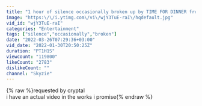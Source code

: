 ```yaml
---
title: "1 hour of silence occasionally broken up by TIME FOR DINNER from Encanto"
image: "https:\/\/i.ytimg.com\/vi\/wjY3TuE-raI\/hqdefault.jpg"
vid_id: "wjY3TuE-raI"
categories: "Entertainment"
tags: ["silence","occasionally","broken"]
date: "2022-03-26T07:29:36+03:00"
vid_date: "2022-01-30T20:50:25Z"
duration: "PT1H1S"
viewcount: "119800"
likeCount: "2783"
dislikeCount: ""
channel: "Skyzie"
---
```

{% raw %}requested by cryptal<br />i have an actual video in the works i promise{% endraw %}
